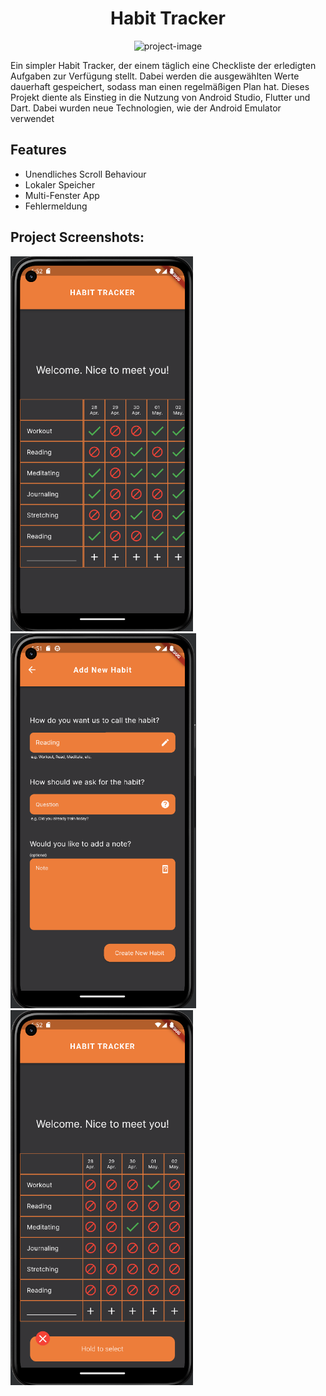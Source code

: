 <h1 align="center" id="title">Habit Tracker</h1>

<p align="center"><img src="https://socialify.git.ci/bekirtahagd/habit-tracker/image?font=Source%20Code%20Pro&amp;language=1&amp;name=1&amp;owner=1&amp;pattern=Plus&amp;theme=Light" alt="project-image"></p>

<p id="description">Ein simpler Habit Tracker, der einem täglich eine Checkliste der erledigten Aufgaben zur Verfügung stellt. Dabei werden die ausgewählten Werte dauerhaft gespeichert, sodass man einen regelmäßigen Plan hat. Dieses Projekt diente als Einstieg in die Nutzung von Android Studio, Flutter und Dart. Dabei wurden neue Technologien, wie der Android Emulator verwendet</p>

<h2>Features</h2>

*   Unendliches Scroll Behaviour
*   Lokaler Speicher
*   Multi-Fenster App
*   Fehlermeldung
  
<h2>Project Screenshots:</h2>

<div>
  <img src="./preview/main-page.png" alt="project-screenshot" height="600">
  <img src="./preview/new-habit-page.png" alt="project-screenshot" height="600">
  <img src="./preview/error-message.png" alt="project-screenshot" height="600">
</div>
